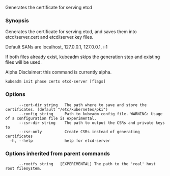 
Generates the certificate for serving etcd

### Synopsis

Generates the certificate for serving etcd, and saves them into etcd/server.cert and etcd/server.key files.

Default SANs are localhost, 127.0.0.1, 127.0.0.1, ::1 

If both files already exist, kubeadm skips the generation step and existing files will be used. 

Alpha Disclaimer: this command is currently alpha.

```
kubeadm init phase certs etcd-server [flags]
```

### Options

```
      --cert-dir string   The path where to save and store the certificates. (default "/etc/kubernetes/pki")
      --config string     Path to kubeadm config file. WARNING: Usage of a configuration file is experimental.
      --csr-dir string    The path to output the CSRs and private keys to
      --csr-only          Create CSRs instead of generating certificates
  -h, --help              help for etcd-server
```

### Options inherited from parent commands

```
      --rootfs string   [EXPERIMENTAL] The path to the 'real' host root filesystem.
```


